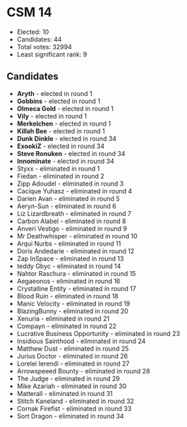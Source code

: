 # CSM 14

* Elected: 10
* Candidates: 44
* Total votes: 32994
* Least significant rank: 9

## Candidates

  * <b>Aryth</b> - elected in round 1
  * <b>Gobbins</b> - elected in round 1
  * <b>Olmeca Gold</b> - elected in round 1
  * <b>Vily</b> - elected in round 1
  * <b>Merkelchen</b> - elected in round 1
  * <b>Killah Bee</b> - elected in round 1
  * <b>Dunk Dinkle</b> - elected in round 34
  * <b>ExookiZ</b> - elected in round 34
  * <b>Steve Ronuken</b> - elected in round 34
  * <b>Innominate</b> - elected in round 34
  * Styxx - eliminated in round 1
  * Fiedan - eliminated in round 2
  * Zipp Adoudel - eliminated in round 3
  * Cacique Yuhasz - eliminated in round 4
  * Darien Avan - eliminated in round 5
  * Aeryn-Sun - eliminated in round 6
  * Liz Lizardbreath - eliminated in round 7
  * Carbon Alabel - eliminated in round 8
  * Anveri Vestigo - eliminated in round 9
  * Mr Deathwhisper - eliminated in round 10
  * Arqui Nurbs - eliminated in round 11
  * Doris Andedarie - eliminated in round 12
  * Zap InSpace - eliminated in round 13
  * teddy Gbyc - eliminated in round 14
  *  Nahtor Raschura  - eliminated in round 15
  * Aegaeonos - eliminated in round 16
  * Crystalline Entity - eliminated in round 17
  * Blood Ruin - eliminated in round 18
  * Manic Velocity - eliminated in round 19
  * BlazingBunny - eliminated in round 20
  * Xenuria - eliminated in round 21
  * Compayn - eliminated in round 22
  * Lucrative Business Opportunity - eliminated in round 23
  * Insidious Sainthood - eliminated in round 24
  * Matthew Dust - eliminated in round 25
  * Jurius Doctor - eliminated in round 26
  * Lorelei Ierendi - eliminated in round 27
  * Arrowspeeed Bounty - eliminated in round 28
  * The Judge - eliminated in round 29
  * Mike Azariah - eliminated in round 30
  * Matterall - eliminated in round 31
  * Stitch Kaneland - eliminated in round 32
  * Cornak Firefist - eliminated in round 33
  * Sort Dragon - eliminated in round 34

